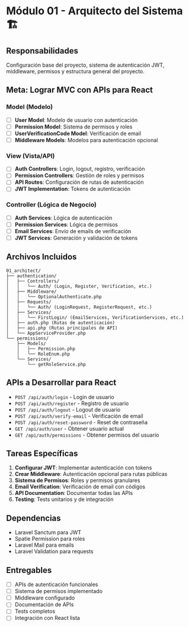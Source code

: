 # Módulo 01 - Arquitecto del Sistema 🏗️

## **Responsabilidades**
Configuración base del proyecto, sistema de autenticación JWT, middleware, permisos y estructura general del proyecto.

## **Meta: Lograr MVC con APIs para React**

### **Model (Modelo)**
- [ ] **User Model**: Modelo de usuario con autenticación
- [ ] **Permission Model**: Sistema de permisos y roles
- [ ] **UserVerificationCode Model**: Verificación de email
- [ ] **Middleware Models**: Modelos para autenticación opcional

### **View (Vista/API)**
- [ ] **Auth Controllers**: Login, logout, registro, verificación
- [ ] **Permission Controllers**: Gestión de roles y permisos
- [ ] **API Routes**: Configuración de rutas de autenticación
- [ ] **JWT Implementation**: Tokens de autenticación

### **Controller (Lógica de Negocio)**
- [ ] **Auth Services**: Lógica de autenticación
- [ ] **Permission Services**: Lógica de permisos
- [ ] **Email Services**: Envío de emails de verificación
- [ ] **JWT Services**: Generación y validación de tokens

## **Archivos Incluidos**
```
01_architect/
├── authentication/
│   ├── Controllers/
│   │   └── Auth/ (Login, Register, Verification, etc.)
│   ├── Middleware/
│   │   └── OptionalAuthenticate.php
│   ├── Requests/
│   │   └── Auth/ (LoginRequest, RegisterRequest, etc.)
│   ├── Services/
│   │   └── FirstLogin/ (EmailServices, VerificationServices, etc.)
│   ├── auth.php (Rutas de autenticación)
│   ├── api.php (Rutas principales de API)
│   └── AppServiceProvider.php
└── permissions/
    ├── Models/
    │   ├── Permission.php
    │   └── RoleEnum.php
    └── Services/
        └── getRoleService.php
```

## **APIs a Desarrollar para React**
- `POST /api/auth/login` - Login de usuario
- `POST /api/auth/register` - Registro de usuario
- `POST /api/auth/logout` - Logout de usuario
- `POST /api/auth/verify-email` - Verificación de email
- `POST /api/auth/reset-password` - Reset de contraseña
- `GET /api/auth/user` - Obtener usuario actual
- `GET /api/auth/permissions` - Obtener permisos del usuario

## **Tareas Específicas**
1. **Configurar JWT**: Implementar autenticación con tokens
2. **Crear Middleware**: Autenticación opcional para rutas públicas
3. **Sistema de Permisos**: Roles y permisos granulares
4. **Email Verification**: Verificación de email con códigos
5. **API Documentation**: Documentar todas las APIs
6. **Testing**: Tests unitarios y de integración

## **Dependencias**
- Laravel Sanctum para JWT
- Spatie Permission para roles
- Laravel Mail para emails
- Laravel Validation para requests

## **Entregables**
- [ ] APIs de autenticación funcionales
- [ ] Sistema de permisos implementado
- [ ] Middleware configurado
- [ ] Documentación de APIs
- [ ] Tests completos
- [ ] Integración con React lista 